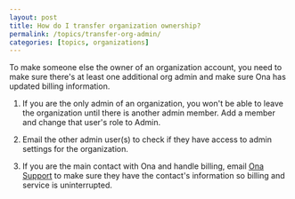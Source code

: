 ```yaml
---
layout: post
title: How do I transfer organization ownership?
permalink: /topics/transfer-org-admin/
categories: [topics, organizations]
---
```


To make someone else the owner of an organization account, you need to make sure there's at least one additional org admin and make sure Ona has updated billing information.

1. If you are the only admin of an organization, you won't be able to leave the organization until there is another admin member. Add a member and change that user's role to Admin.

2. Email the other admin user(s) to check if they have access to admin settings for the organization.

3. If you are the main contact with Ona and handle billing, email <a href="mailto:support@ona.io">Ona Support</a> to make sure they have the contact's information so billing and service is uninterrupted.